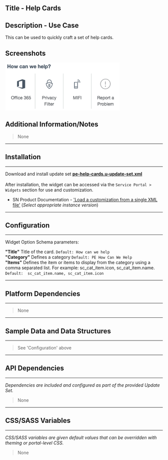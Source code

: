 ## Title - Help Cards

## Description - Use Case

This can be used to quickly craft a set of help cards.

## Screenshots
![](../images/pe-help-cards-1.png)

## Additional Information/Notes 
> None
---
## Installation
---
Download and install update set **[pe-help-cards.u-update-set.xml](pe-help-cards.u-update-set.xml)** <br/><br/>
After installation, the widget can be accessed via the `Service Portal > Widgets` section for use and customization.<br/>
* SN Product Documentation - ['Load a customization from a single XML file'](https://docs.servicenow.com/search?q=Load+a+customization+from+a+single+XML+file)   (<i>Select appropriate instance version</i>)
---
## Configuration
---
Widget Option Schema parameters:

**"Title"** Title of the card. `Default: How can we help`<br/>
**"Category"** Defines a category  `Default: PE How Can We Help`<br/>
**"Items"** Defines the item or items to display from the category using a comma separated list. For example: sc_cat_item.icon, sc_cat_item.name.  `Default:  sc_cat_item.name, sc_cat_item.icon`<br/>

---
## Platform Dependencies
---
> None
---
## Sample Data and Data Structures
---
> See 'Configuration' above

---
## API Dependencies
---
<i>Dependencies are included and configured as part of the provided Update Set.</i>
> None
---
## CSS/SASS Variables
---
_CSS/SASS variables are given default values that can be overridden with theming or portal-level CSS._
> None
